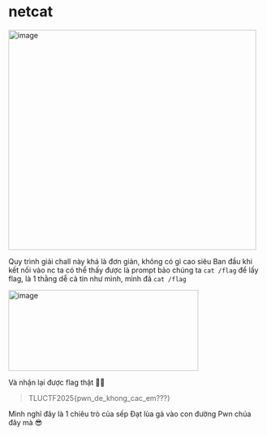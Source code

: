 # netcat
<img width="488" height="433" alt="image" src="https://github.com/user-attachments/assets/a76270a4-410e-42bc-8549-9e72cfd34b56" />

Quy trình giải chall này khá là đơn giản, không có gì cao siêu
Ban đầu khi kết nối vào nc ta có thể thấy được là prompt bảo chúng ta `cat /flag` để lấy flag, là 1 thằng dễ cả tin như mình, mình đã `cat /flag` 

<img width="374" height="159" alt="image" src="https://github.com/user-attachments/assets/0045a740-86a7-4d1f-8fa3-eb1e7208ba2a" />

Và nhận lại được flag thật 😮‍💨
> TLUCTF2025{pwn_de_khong_cac_em???}

Mình nghĩ đây là 1 chiêu trò của sếp Đạt lùa gà vào con đường Pwn chúa đây mà 😎
